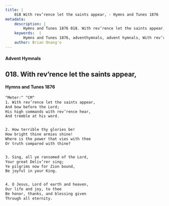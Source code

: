 ```yaml
---
title: |
    018 With rev’rence let the saints appear, - Hymns and Tunes 1876
metadata:
    description: |
        Hymns and Tunes 1876 018. With rev’rence let the saints appear,. And bow before the Lord; His high commands with rev’rence hear, And tremble at his word. 
    keywords:  |
        Hymns and Tunes 1876, adventhymnals, advent hymnals, With rev’rence let the saints appear,, And bow before the Lord;, 
    author: Brian Onang'o
---
```


#### Advent Hymnals
## 018. With rev’rence let the saints appear,
####  Hymns and Tunes 1876

```txt
^Meter:^ ^CM^
1. With rev’rence let the saints appear,
And bow before the Lord;
His high commands with rev’rence hear,
And tremble at his word.


2. How terrible thy glories be!
How bright thine armies shine!
Where is the power that vies with thee
Or truth compared with thine?


3. Sing, all ye ransomed of the Lord,
Your great Deliv’rer sing;
Ye pilgrims now for Zion bound,
Be joyful in your King.


4. O Jesus, Lord of earth and heaven,
Our life and joy, to thee
Be honor, thanks, and blessing given
Through all eternity.
```